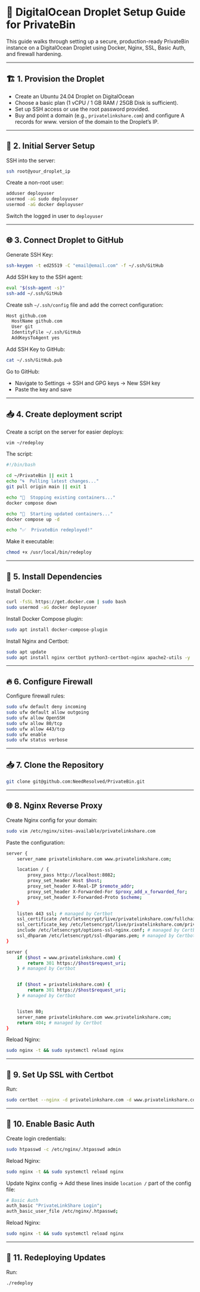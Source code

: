 # 🚀 DigitalOcean Droplet Setup Guide for PrivateBin

This guide walks through setting up a secure, production-ready PrivateBin instance on a DigitalOcean Droplet using Docker, Nginx, SSL, Basic Auth, and firewall hardening.

---

## 🏗️ 1. Provision the Droplet

- Create an Ubuntu 24.04 Droplet on DigitalOcean
- Choose a basic plan (1 vCPU / 1 GB RAM / 25GB Disk is sufficient).
- Set up SSH access or use the root password provided.
- Buy and point a domain (e.g., `privatelinkshare.com`) and configure A records for www. version of the domain to the Droplet’s IP.

---

## 👤 2. Initial Server Setup

SSH into the server:

```bash
ssh root@your_droplet_ip
```

Create a non-root user:

```bash
adduser deployuser
usermod -aG sudo deployuser
usermod -aG docker deployuser
```

Switch the logged in user to `deployuser`

---

## 🌐 3. Connect Droplet to GitHub

Generate SSH Key:

```bash
ssh-keygen -t ed25519 -C "email@email.com" -f ~/.ssh/GitHub
```

Add SSH key to the SSH agent:

```bash
eval "$(ssh-agent -s)"
ssh-add ~/.ssh/GitHub
```

Create ssh `~/.ssh/config` file and add the correct configuration:

```bash
Host github.com
  HostName github.com
  User git
  IdentityFile ~/.ssh/GitHub
  AddKeysToAgent yes
```

Add SSH Key to GitHub:

```bash
cat ~/.ssh/GitHub.pub
```

Go to GitHub:
- Navigate to Settings → SSH and GPG keys → New SSH key
- Paste the key and save

---

## 📥 4. Create deployment script

Create a script on the server for easier deploys:

```bash
vim ~/redeploy
```

The script:
```bash
#!/bin/bash

cd ~/PrivateBin || exit 1
echo "🌀  Pulling latest changes..."
git pull origin main || exit 1

echo "🧼  Stopping existing containers..."
docker compose down

echo "🚀  Starting updated containers..."
docker compose up -d

echo "✅  PrivateBin redeployed!"
```

Make it executable:

```bash
chmod +x /usr/local/bin/redeploy
```

---

## 🐳 5. Install Dependencies

Install Docker:

```bash
curl -fsSL https://get.docker.com | sudo bash
sudo usermod -aG docker deployuser
```

Install Docker Compose plugin:

```bash
sudo apt install docker-compose-plugin
```

Install Nginx and Certbot:

```bash
sudo apt update
sudo apt install nginx certbot python3-certbot-nginx apache2-utils -y
```

---

## 🔥 6. Configure Firewall

Configure firewall rules:

```bash
sudo ufw default deny incoming
sudo ufw default allow outgoing
sudo ufw allow OpenSSH
sudo ufw allow 80/tcp
sudo ufw allow 443/tcp
sudo ufw enable
sudo ufw status verbose
```

---

## 📥 7. Clone the Repository

```bash
git clone git@github.com:NeedResolved/PrivateBin.git
```

---

## 🌐 8. Nginx Reverse Proxy

Create Nginx config for your domain:

```bash
sudo vim /etc/nginx/sites-available/privatelinkshare.com
```

Paste the configuration: 

```bash
server {
    server_name privatelinkshare.com www.privatelinkshare.com;

    location / {
        proxy_pass http://localhost:8082;
        proxy_set_header Host $host;
        proxy_set_header X-Real-IP $remote_addr;
        proxy_set_header X-Forwarded-For $proxy_add_x_forwarded_for;
        proxy_set_header X-Forwarded-Proto $scheme;
    }

    listen 443 ssl; # managed by Certbot
    ssl_certificate /etc/letsencrypt/live/privatelinkshare.com/fullchain.pem; # managed by Certbot
    ssl_certificate_key /etc/letsencrypt/live/privatelinkshare.com/privkey.pem; # managed by Certbot
    include /etc/letsencrypt/options-ssl-nginx.conf; # managed by Certbot
    ssl_dhparam /etc/letsencrypt/ssl-dhparams.pem; # managed by Certbot
}

server {
    if ($host = www.privatelinkshare.com) {
        return 301 https://$host$request_uri;
    } # managed by Certbot


    if ($host = privatelinkshare.com) {
        return 301 https://$host$request_uri;
    } # managed by Certbot


    listen 80;
    server_name privatelinkshare.com www.privatelinkshare.com;
    return 404; # managed by Certbot
}
```

Reload Nginx:

```bash
sudo nginx -t && sudo systemctl reload nginx
```

---

## 🔐 9. Set Up SSL with Certbot

Run:

```bash
sudo certbot --nginx -d privatelinkshare.com -d www.privatelinkshare.com
```

---

## 🔑 10. Enable Basic Auth

Create login credentials:

```bash
sudo htpasswd -c /etc/nginx/.htpasswd admin
```

Reload Nginx:

```bash
sudo nginx -t && sudo systemctl reload nginx
```

Update Nginx config -> Add these lines inside `location /` part of the config file:

```bash
# Basic Auth
auth_basic "PrivateLinkShare Login";
auth_basic_user_file /etc/nginx/.htpasswd;
```

Reload Nginx:

```bash
sudo nginx -t && sudo systemctl reload nginx
```

---

## 🔄 11. Redeploying Updates

Run:

```bash
./redeploy
```
